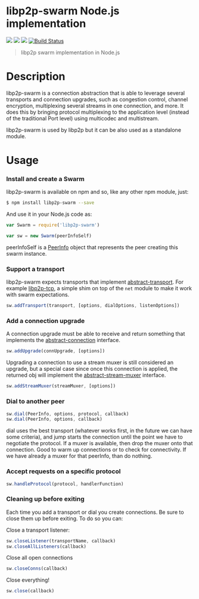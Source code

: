 libp2p-swarm Node.js implementation
=================================

[![](https://img.shields.io/badge/made%20by-Protocol%20Labs-blue.svg?style=flat-square)](http://ipn.io) [![](https://img.shields.io/badge/project-IPFS-blue.svg?style=flat-square)](http://ipfs.io/) [![](https://img.shields.io/badge/freenode-%23ipfs-blue.svg?style=flat-square)](http://webchat.freenode.net/?channels=%23ipfs) [![Build Status](https://img.shields.io/travis/diasdavid/node-ipfs-swarm/master.svg?style=flat-square)](https://travis-ci.org/diasdavid/node-ipfs-swarm)

> libp2p swarm implementation in Node.js

# Description

libp2p-swarm is a connection abstraction that is able to leverage several transports and connection upgrades, such as congestion control, channel encryption, multiplexing several streams in one connection, and more. It does this by bringing protocol multiplexing to the application level (instead of the traditional Port level) using multicodec and multistream.

libp2p-swarm is used by libp2p but it can be also used as a standalone module.

# Usage

### Install and create a Swarm

libp2p-swarm is available on npm and so, like any other npm module, just:

```bash
$ npm install libp2p-swarm --save
```

And use it in your Node.js code as:

```JavaScript
var Swarm = require('libp2p-swarm')

var sw = new Swarm(peerInfoSelf)
```

peerInfoSelf is a [PeerInfo](https://github.com/diasdavid/node-peer-info) object that represents the peer creating this swarm instance.

### Support a transport

libp2p-swarm expects transports that implement [abstract-transport](https://github.com/diasdavid/abstract-transport). For example [libp2p-tcp](https://github.com/diasdavid/node-libp2p-tcp), a simple shim on top of the `net` module to make it work with swarm expectations.

```JavaScript
sw.addTransport(transport, [options, dialOptions, listenOptions])
```

### Add a connection upgrade

A connection upgrade must be able to receive and return something that implements the [abstract-connection](https://github.com/diasdavid/abstract-connection) interface.

```JavaScript
sw.addUpgrade(connUpgrade, [options])
```

Upgrading a connection to use a stream muxer is still considered an upgrade, but a special case since once this connection is applied, the returned obj will implement the [abstract-stream-muxer](https://github.com/diasdavid/abstract-stream-muxer) interface.

```JavaScript
sw.addStreamMuxer(streamMuxer, [options])
```

### Dial to another peer

```JavaScript
sw.dial(PeerInfo, options, protocol, callback)
sw.dial(PeerInfo, options, callback)
```

dial uses the best transport (whatever works first, in the future we can have some criteria), and jump starts the connection until the point we have to negotiate the protocol. If a muxer is available, then drop the muxer onto that connection. Good to warm up connections or to check for connectivity. If we have already a muxer for that peerInfo, than do nothing.

### Accept requests on a specific protocol

```JavaScript
sw.handleProtocol(protocol, handlerFunction)
```

### Cleaning up before exiting

Each time you add a transport or dial you create connections. Be sure to close
them up before exiting. To do so you can:

Close a transport listener:

```js
sw.closeListener(transportName, callback)
sw.closeAllListeners(callback)
```

Close all open connections

```js
sw.closeConns(callback)
```

Close everything!

```js
sw.close(callback)
```
